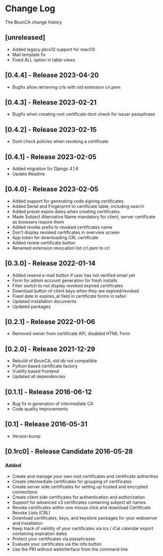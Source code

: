 # Change Log
The BounCA change history

## [unreleased]
* Added legacy pkcs12 support for macOS
* Mail template fix
* Fixed ALL option in table views

## [0.4.4] - Release 2023-04-20
* Bugfix allow retrieving crls with old extension crl.pem

## [0.4.3] - Release 2023-02-21
* Bugfix when creating root certificate dont check for issuer passphrase

## [0.4.2] - Release 2023-02-15
* Dont check policies when revoking a certificate

## [0.4.1] - Release 2023-02-05
* Added migration for Django 4.1.6
* Update Readme

## [0.4.0] - Release 2023-02-05
* Added support for generating code signing certificates
* Added Serial and Fingerprint to certificate table, including search
* Added preset expire dates when creating certificates
* Made Subject Alternative Name mandatory for client, server certificate as browsers require them
* Added revoke prefix to revoked certificates name
* Don't display revoked certificates in overview screen
* App token for downloading CRL certificate
* Added renew certificate button
* Renamed extension revocation list crl.pem to crl

## [0.3.0] - Release 2022-01-14
* Added resend e-mail button if user has not verified email yet
* Form for admin account generation for fresh installs
* Filter switch to not display revoked expired certificates
* Download button of client keys when they are expired/revoked
* Fixed date in expires_at field in certificate forms in safari
* Updated installation documents
* Updated packages

## [0.2.1] - Release 2022-01-06
* Removed owner from certificate API, disabled HTML Form

## [0.2.0] - Release 2021-12-29
* Rebuild of BounCA, old db not compatible
* Python based certificate factory
* Vuetify based frontend
* Updated all dependencies

## [0.1.1] - Release 2016-06-12

* Bug fix in generation of intermediate CA
* Code quality improvements

## [0.1] - Release 2016-05-31

* Version bump

## [0.1rc0] - Release Candidate 2016-05-28

### Added
* Create and manage your own root certificates and certificate authorities
* Create intermediate certificates for grouping of certificates
* Create server side certificates for setting up trusted and encrypted connections
* Create client side certificates for authentication and authorization
* Support for advanced v3 certificates containing subject alt names
* Revoke certificates within one mouse click and download Certificate Revoke Lists (CRL)
* Download certificates, keys, and keystore packages for your webserver and installation
* Keep track of validity of your certificates via ics / iCal calendar export containing expiration dates
* Protect your certificates via passphrases
* Evaluate your certificates via the info button
* Use the PKI without webinterface from the command line
